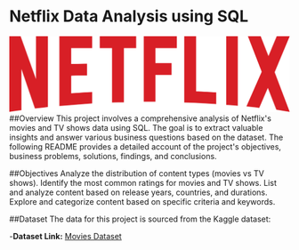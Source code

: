 # Netflix Data Analysis using SQL

![Netflix_logo](https://github.com/Avudaiappan-14/Netflix_SQL_project/blob/main/Netflix_2015_logo.svg)
##Overview
This project involves a comprehensive analysis of Netflix's movies and TV shows data using SQL. The goal is to extract valuable insights and answer various business questions based on the dataset. The following README provides a detailed account of the project's objectives, business problems, solutions, findings, and conclusions.

##Objectives
Analyze the distribution of content types (movies vs TV shows).
Identify the most common ratings for movies and TV shows.
List and analyze content based on release years, countries, and durations.
Explore and categorize content based on specific criteria and keywords.

##Dataset
The data for this project is sourced from the Kaggle dataset:

-**Dataset Link:** [Movies Dataset](https://www.kaggle.com/datasets/padmapriyatr/netflix-titles?resource=download)
